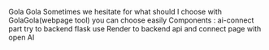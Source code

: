 Gola Gola
Sometimes we hesitate for what should I choose 
with GolaGola(webpage tool) you can choose easily
Components : ai-connect part
try to backend flask
use Render to backend api
and connect page with open AI

